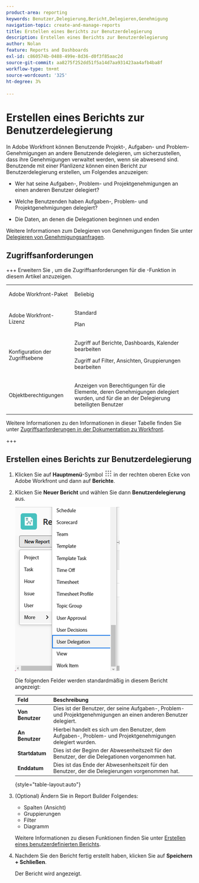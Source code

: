 ```yaml
---
product-area: reporting
keywords: Benutzer,Delegierung,Bericht,Delegieren,Genehmigung
navigation-topic: create-and-manage-reports
title: Erstellen eines Berichts zur Benutzerdelegierung
description: Erstellen eines Berichts zur Benutzerdelegierung
author: Nolan
feature: Reports and Dashboards
exl-id: c860574b-0488-499e-8d36-d0f3f85aac2d
source-git-commit: aa8275f252dd51f5a14d7aa931423aa4afb4ba8f
workflow-type: tm+mt
source-wordcount: '325'
ht-degree: 3%

---
```


# Erstellen eines Berichts zur Benutzerdelegierung

<!--Audited: 10/2024-->

<!--
<p data-mc-conditions="QuicksilverOrClassic.Draft mode">(NOTE: consider moving this to the Custom&nbsp;View, Filter, Grouping Samples section as an example of a report)</p>
-->

In Adobe Workfront können Benutzende Projekt-, Aufgaben- und Problem-Genehmigungen an andere Benutzende delegieren, um sicherzustellen, dass ihre Genehmigungen verwaltet werden, wenn sie abwesend sind. Benutzende mit einer Planlizenz können einen Bericht zur Benutzerdelegierung erstellen, um Folgendes anzuzeigen:

* Wer hat seine Aufgaben-, Problem- und Projektgenehmigungen an einen anderen Benutzer delegiert?
* Welche Benutzenden haben Aufgaben-, Problem- und Projektgenehmigungen delegiert?

* Die Daten, an denen die Delegationen beginnen und enden

Weitere Informationen zum Delegieren von Genehmigungen finden Sie unter [Delegieren von Genehmigungsanfragen](../../../review-and-approve-work/manage-approvals/delegate-approval-requests.md).

<!--
<p data-mc-conditions="QuicksilverOrClassic.Draft mode">DRAFTED: To learn more about delegating work, see <a href="../../../workfront-basics/manage-your-account-and-profile/manage-time-off/personal-time-off.md" class="MCXref xref">Log personal time off and delegate your work</a>.</p>
-->

<!--
<p data-mc-conditions="QuicksilverOrClassic.Draft mode">DRAFTED: To learn how to manage delegated work in Home, see [future link here].</p>
-->

## Zugriffsanforderungen

+++ Erweitern Sie , um die Zugriffsanforderungen für die -Funktion in diesem Artikel anzuzeigen. 

<table style="table-layout:auto"> 
 <col> 
 <col> 
 <tbody> 
  <tr> 
   <td role="rowheader">Adobe Workfront-Paket</td> 
   <td> <p>Beliebig</p> </td> 
  </tr> 
  <tr> 
   <td role="rowheader">Adobe Workfront-Lizenz</td> 
   <td> 
      <p>Standard</p>
      <p>Plan</p>
   </td>
  </tr> 
  <tr> 
   <td role="rowheader">Konfiguration der Zugriffsebene</td> 
   <td> <p>Zugriff auf Berichte, Dashboards, Kalender bearbeiten</p> <p>Zugriff auf Filter, Ansichten, Gruppierungen bearbeiten</p> </td> 
  </tr> 
  <tr> 
   <td role="rowheader">Objektberechtigungen</td> 
 <td> <p>Anzeigen von Berechtigungen für die Elemente, deren Genehmigungen delegiert wurden, und für die an der Delegierung beteiligten Benutzer</p></td>  
  </tr> 
 </tbody> 
</table>

Weitere Informationen zu den Informationen in dieser Tabelle finden Sie unter [Zugriffsanforderungen in der Dokumentation zu Workfront](/help/quicksilver/administration-and-setup/add-users/access-levels-and-object-permissions/access-level-requirements-in-documentation.md).

+++

## Erstellen eines Berichts zur Benutzerdelegierung

1. Klicken Sie auf **Hauptmenü**-Symbol ![Hauptmenüsymbol](assets/main-menu-icon.png) in der rechten oberen Ecke von Adobe Workfront und dann auf **Berichte**.

1. Klicken Sie **Neuer Bericht** und wählen Sie dann **Benutzerdelegierung** aus.

   ![Benutzerdelegierung für neuen Bericht](assets/classic-new-report-user-delegation-350x644.png)

   Die folgenden Felder werden standardmäßig in diesem Bericht angezeigt:

   | Feld | Beschreibung |
   |---|---|
   | **Von Benutzer** | Dies ist der Benutzer, der seine Aufgaben-, Problem- und Projektgenehmigungen an einen anderen Benutzer delegiert. |
   | **An Benutzer** | Hierbei handelt es sich um den Benutzer, dem Aufgaben-, Problem- und Projektgenehmigungen delegiert wurden. |
   | **Startdatum** | Dies ist der Beginn der Abwesenheitszeit für den Benutzer, der die Delegationen vorgenommen hat. |
   | **Enddatum** | Dies ist das Ende der Abwesenheitszeit für den Benutzer, der die Delegierungen vorgenommen hat. |

   {style="table-layout:auto"}

1. (Optional) Ändern Sie in Report Builder Folgendes:

   * Spalten (Ansicht)
   * Gruppierungen
   * Filter
   * Diagramm

   Weitere Informationen zu diesen Funktionen finden Sie unter [Erstellen eines benutzerdefinierten Berichts](../../../reports-and-dashboards/reports/creating-and-managing-reports/create-custom-report.md).

1. Nachdem Sie den Bericht fertig erstellt haben, klicken Sie auf **Speichern + Schließen**.

   Der Bericht wird angezeigt.

